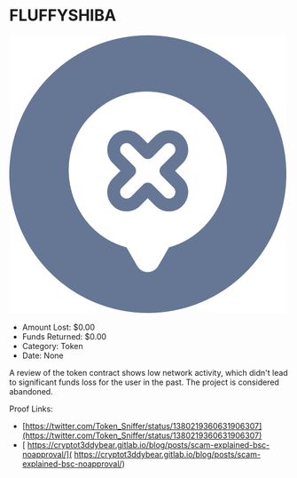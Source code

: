 # FLUFFYSHIBA
![FLUFFYSHIBA](/rektimages/FLUFFYSHIBA.png)
- Amount Lost: $0.00
- Funds Returned: $0.00
- Category: Token
- Date: None

A review of the token contract shows low network activity, which didn't lead to significant funds loss for the user in the past. The project is considered abandoned.

  



Proof Links:
- [https://twitter.com/Token_Sniffer/status/1380219360631906307](https://twitter.com/Token_Sniffer/status/1380219360631906307)
- [ https://cryptot3ddybear.gitlab.io/blog/posts/scam-explained-bsc-noapproval/]( https://cryptot3ddybear.gitlab.io/blog/posts/scam-explained-bsc-noapproval/)


